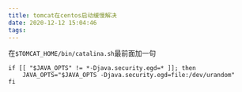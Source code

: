 ```yaml
---
title: tomcat在centos启动缓慢解决
date: 2020-12-12 15:04:46
tags:
---
```


 在`$TOMCAT_HOME/bin/catalina.sh`最前面加一句
	
	if [[ "$JAVA_OPTS" != *-Djava.security.egd=* ]]; then
		JAVA_OPTS="$JAVA_OPTS -Djava.security.egd=file:/dev/urandom"
	fi